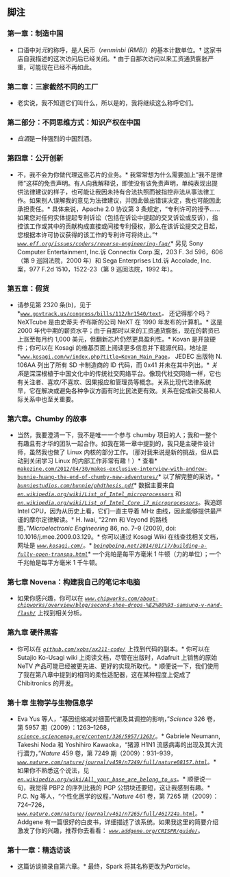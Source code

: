 ## **脚注**

### 第一章：制造中国

* 口语中对*元*的称呼，是人民币（*renminbi (RMB)*）的基本计数单位。† 这家书店自我描述的这次访问后已经关闭。* 由于自那次访问以来工资通货膨胀严重，可能现在已经不再如此。

### 第二章：三家截然不同的工厂

* 老实说，我不知道它们叫什么，所以是的，我将继续这么称呼它们。

### 第二部分：不同思维方式：知识产权在中国

* *白酒*是一种强烈的中国烈酒。

### 第四章：公开创新

* 不，我不会为你做代理这些芯片的业务。* 我常常想为什么需要加上“我不是律师”这样的免责声明。有人向我解释说，即使没有该免责声明，单纯表现出提供法律建议的样子，也可能让我因未持有合法执照而被指控非法从事法律工作。如果别人误解我的意见为法律建议，并因此做出错误决定，我也可能因此承担责任。* 具体来说，Apache 2.0 协议第 3 条规定，“专利许可的授予……如果您对任何实体提起专利诉讼（包括在诉讼中提起的交叉诉讼或反诉），指控该工作或其中的贡献构成直接或间接专利侵权，那么在该诉讼提交之日起，您根据本许可协议获得的该工作的专利许可将终止。”† *[`www.eff.org/issues/coders/reverse-engineering-faq/`](https://www.eff.org/issues/coders/reverse-engineering-faq/)** 另见 Sony Computer Entertainment, Inc.诉 Connectix Corp.案，203 F. 3d 596，606（第 9 巡回法院，2000 年）和 Sega Enterprises Ltd.诉 Accolade, Inc.案，977 F.2d 1510，1522-23（第 9 巡回法院，1992 年）。

### 第五章：假货

* 请参见第 2320 条(b)，见于*[`www.govtrack.us/congress/bills/112/hr1540/text`](https://www.govtrack.us/congress/bills/112/hr1540/text)*。* 还记得那个吗？NeXTcube 是由史蒂夫·乔布斯的公司 NeXT 在 1990 年发布的计算机。* 这是 2000 年代中期的薪资水平；由于自那时以来的工资通货膨胀，现在的薪资已上涨至每月约 1,000 美元，但翻新芯片仍然更具盈利性。* Kovan 是开放硬件；你可以在 Kosagi 的维基页面上阅读更多信息并下载源代码，地址是*[`www.kosagi.com/w/index.php?title=Kovan_Main_Page`](http://www.kosagi.com/w/index.php?title=Kovan_Main_Page)*。* JEDEC 出版物 N. 106AA 列出了所有 SD 卡制造商的 ID 代码，而 0x41 并未在其中列出。* *关系*是深深根植于中国文化中的传统社交网络平台。像现代社交网络一样，它也有关注者、喜欢/不喜欢、因果报应和管理员等概念。关系比现代法律系统早，它在解决或避免各种争议方面有时比民法更有效。关系在促成新交易和人际关系中也至关重要。

### 第六章。Chumby 的故事

* 当然，我要澄清一下，我不是唯一一个参与 chumby 项目的人；我和一整个有趣且有才华的团队一起合作。如我在第一章中提到的，我只是主硬件设计师，虽然我也做了 Linux 内核的部分工作。（那对我来说是新的挑战，但从启动到关闭学习 Linux 的内部工作非常有趣！）* 查看* [`makezine.com/2012/04/30/makes-exclusive-interview-with-andrew-bunnie-huang-the-end-of-chumby-new-adventures/`](http://makezine.com/2012/04/30/makes-exclusive-interview-with-andrew-bunnie-huang-the-end-of-chumby-new-adventures/)* 以了解完整的采访。* *[`bunniestudios.com/bunnie/phdthesis.pdf`](http://bunniestudios.com/bunnie/phdthesis.pdf)** 数据主要来自 *[`en.wikipedia.org/wiki/List_of_Intel_microprocessors`](https://en.wikipedia.org/wiki/List_of_Intel_microprocessors)* 和 *[`en.wikipedia.org/wiki/List_of_Intel_Core_i7_microprocessors`](https://en.wikipedia.org/wiki/List_of_Intel_Core_i7_microprocessors)*。我追踪 Intel CPU，因为从历史上看，它们一直主导着 MHz 曲线，因此能够提供最严谨的摩尔定律解读。† H. Iwai, “22nm 和 Veyond 的路线图，”*Microelectronic Engineering* 86, no. 7–9 (2009), doi: 10.1016/j.mee.2009.03.129。* 你可以通过 Kosagi Wiki 在线查找相关文档，网址是 *[`www.kosagi.com/`](http://www.kosagi.com/)*。* *[`boingboing.net/2014/01/17/building-a-fully-open-transpa.html`](http://boingboing.net/2014/01/17/building-a-fully-open-transpa.html)** 一个兆帕是每平方毫米 1 牛顿（力的单位）；一个千兆帕是每平方毫米 1 千牛顿。

### 第七章 Novena：构建我自己的笔记本电脑

* 如果你感兴趣，你可以在 *[`www.chipworks.com/about-chipworks/overview/blog/second-shoe-drops-%E2%80%93-samsung-v-nand-flash/`](https://www.chipworks.com/about-chipworks/overview/blog/second-shoe-drops-%E2%80%93-samsung-v-nand-flash/)* 上找到相关分析。

### 第九章 硬件黑客

* 你可以在 *[`github.com/xobs/ax211-code/`](https://github.com/xobs/ax211-code/)* 上找到代码的副本。* 你可以在 Sutajio Ko-Usagi wiki 上阅读文档，尽管在出版时，Adafruit 上销售的原始 NeTV 产品可能已经被更先进、更好的实现所取代。* 顺便说一下，我们使用了我在第八章中提到的相同的柔性适配器，这在某种程度上促成了 Chibitronics 的开发。

### 第十章 生物学与生物信息学

* Eva Yus 等人，“基因组缩减对细菌代谢及其调控的影响，”*Science* 326 卷，第 5957 期（2009）：1263–1268，*[`science.sciencemag.org/content/326/5957/1263/`](http://science.sciencemag.org/content/326/5957/1263/)*。* Gabriele Neumann, Takeshi Noda 和 Yoshihiro Kawaoka，“猪源 H1N1 流感病毒的出现及其大流行潜力，”*Nature* 459 卷，第 7249 期（2009）：931–939，*[`www.nature.com/nature/journal/v459/n7249/full/nature08157.html`](http://www.nature.com/nature/journal/v459/n7249/full/nature08157.html)*。* 如果你不熟悉这个说法，见 *[`en.wikipedia.org/wiki/All_your_base_are_belong_to_us`](https://en.wikipedia.org/wiki/All_your_base_are_belong_to_us)*。* 顺便说一句，我觉得 PBP2 的序列比我的 PGP 公钥块还要短，这让我感到有趣。* P.C. Ng 等人，“个性化医学的议程，”*Nature* 461 卷，第 7265 期（2009）：724–726，*[`www.nature.com/nature/journal/v461/n7265/full/461724a.html`](http://www.nature.com/nature/journal/v461/n7265/full/461724a.html)*。* Addgene 有一篇很好的白皮书，详细描述了该系统。如果我这里的简要介绍激发了你的兴趣，推荐你去看看： *[`www.addgene.org/CRISPR/guide/`](https://www.addgene.org/CRISPR/guide/)*。

### 第十一章：精选访谈

* 这篇访谈摘录自第六章。* 最终，Spark 将其名称更改为*Particle*。
